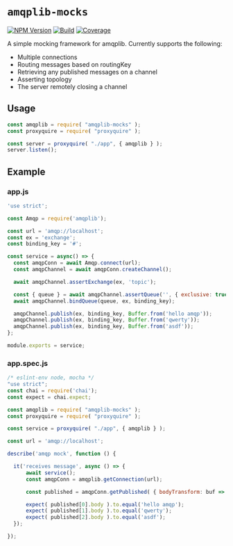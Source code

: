 # `amqplib-mocks`

[![NPM Version][npm-image]][npm-url]
[![Build][ci-image]][ci-url]
[![Coverage][coverage-image]][coverage-url]

A simple mocking framework for amqplib.  Currently supports the following:
* Multiple connections
* Routing messages based on routingKey
* Retrieving any published messages on a channel
* Asserting topology
* The server remotely closing a channel

## Usage

```javascript
const amqplib = require( "amqplib-mocks" );
const proxyquire = require( "proxyquire" );

const server = proxyquire( "./app", { amqplib } );
server.listen();
```

## Example
### app.js
```javascript
'use strict';

const Amqp = require('amqplib');

const url = 'amqp://localhost';
const ex = 'exchange';
const binding_key = '#';

const service = async() => {
  const amqpConn = await Amqp.connect(url);
  const amqpChannel = await amqpConn.createChannel();

  await amqpChannel.assertExchange(ex, 'topic');

  const { queue } = await amqpChannel.assertQueue('', { exclusive: true });
  await amqpChannel.bindQueue(queue, ex, binding_key);

  amqpChannel.publish(ex, binding_key, Buffer.from('hello amqp'));
  amqpChannel.publish(ex, binding_key, Buffer.from('qwerty'));
  amqpChannel.publish(ex, binding_key, Buffer.from('asdf'));
};

module.exports = service;
```

### app.spec.js
```javascript
/* eslint-env node, mocha */
"use strict";
const chai = require('chai');
const expect = chai.expect;

const amqplib = require( "amqplib-mocks" );
const proxyquire = require( "proxyquire" );

const service = proxyquire( "./app", { amqplib } );

const url = 'amqp://localhost';

describe('amqp mock', function () {

  it('receives message', async () => {
      await service();
      const amqpConn = amqplib.getConnection(url);

      const published = amqpConn.getPublished( { bodyTransform: buf => buf.toString() });

      expect( published[0].body ).to.equal('hello amqp');
      expect( published[1].body ).to.equal('qwerty');
      expect( published[2].body ).to.equal('asdf');       
  });

});
```

[npm-image]: https://badge.fury.io/js/amqplib-mocks.svg
[npm-url]: https://npmjs.org/package/amqplib-mocks
[ci-image]: https://travis-ci.org/Bunk/amqplib-mocks.svg?branch=master
[ci-url]: https://travis-ci.org/Bunk/amqplib-mocks
[coverage-image]: https://coveralls.io/repos/github/Bunk/amqplib-mocks/badge.svg
[coverage-url]: https://coveralls.io/github/Bunk/amqplib-mocks
